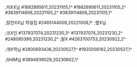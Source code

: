 ;치XX님
#1882895611,20231105,1^
#1882895611,20231105,2^
#3839114606,20231105,2^
#3839114606,20231105,1^

;칼란XX님 15일킵
#2465144009,20221008,1^
;팹X님

;코X인
#137937074,20231230,3^
#137937074,20231230,2^
#248085399,20231230,2^
;말X
#4263700753,20230922,2^

;개X딱님
#2800693436,20230527,1^
#1925008192,20230527,1^

;SHIM님
#3894939029,20230602,1^
